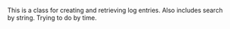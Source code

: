 This is a class for creating and retrieving log entries. Also includes search by string. Trying to do by time.